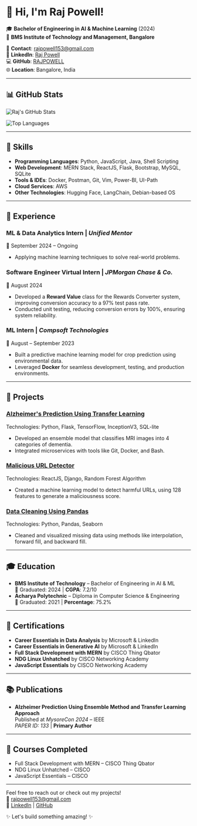 # 👋 Hi, I'm Raj Powell!

🎓 **Bachelor of Engineering in AI & Machine Learning** (2024)    
🏫 **BMS Institute of Technology and Management, Bangalore**     

📧 **Contact**: [rajpowell153@gmail.com](mailto:rajpowell153@gmail.com)  
🔗 **LinkedIn**: [Raj Powell](https://www.linkedin.com/in/rajpowell)  
💻 **GitHub**: [RAJPOWELL](https://github.com/RAJPOWELL)  
🌐 **Location**: Bangalore, India

---

## 📊 GitHub Stats

![Raj's GitHub Stats](https://github-readme-stats.vercel.app/api?username=RAJPOWELL&show_icons=true&theme=radical)

![Top Languages](https://github-readme-stats.vercel.app/api/top-langs/?username=RAJPOWELL&layout=compact&theme=radical)

---

## 🚀 Skills

- **Programming Languages**: Python, JavaScript, Java, Shell Scripting
- **Web Development**: MERN Stack, ReactJS, Flask, Bootstrap, MySQL, SQLite
- **Tools & IDEs**: Docker, Postman, Git, Vim, Power-BI, UI-Path
- **Cloud Services**: AWS
- **Other Technologies**: Hugging Face, LangChain, Debian-based OS

---

## 💼 Experience

### **ML & Data Analytics Intern** | *Unified Mentor*  
📅 September 2024 – Ongoing  
- Applying machine learning techniques to solve real-world problems.
  
### **Software Engineer Virtual Intern** | *JPMorgan Chase & Co.*  
📅 August 2024  
- Developed a **Reward Value** class for the Rewards Converter system, improving conversion accuracy to a 97% test pass rate.
- Conducted unit testing, reducing conversion errors by 100%, ensuring system reliability.

### **ML Intern** | *Compsoft Technologies*  
📅 August – September 2023  
- Built a predictive machine learning model for crop prediction using environmental data.
- Leveraged **Docker** for seamless development, testing, and production environments.
  
---

## 🔧 Projects

### **[Alzheimer's Prediction Using Transfer Learning](https://github.com/RAJPOWELL/Alzheimer-Detection-Using-Hybrid-Approach.git)**  
Technologies: Python, Flask, TensorFlow, InceptionV3, SQL-lite  
- Developed an ensemble model that classifies MRI images into 4 categories of dementia.
- Integrated microservices with tools like Git, Docker, and Bash.

### **[Malicious URL Detector](https://github.com/RAJPOWELL/Malicious-URL-Identifier.git)**  
Technologies: ReactJS, Django, Random Forest Algorithm  
- Created a machine learning model to detect harmful URLs, using 128 features to generate a maliciousness score.

### **[Data Cleaning Using Pandas](https://github.com/RAJPOWELL/Data-Cleaning-Using-Pandas)**  
Technologies: Python, Pandas, Seaborn  
- Cleaned and visualized missing data using methods like interpolation, forward fill, and backward fill.

---

## 🎓 Education

- **BMS Institute of Technology** – Bachelor of Engineering in AI & ML  
  📅 Graduated: 2024 | **CGPA**: 7.2/10  
- **Acharya Polytechnic** – Diploma in Computer Science & Engineering  
  📅 Graduated: 2021 | **Percentage**: 75.2%

---

## 📜 Certifications

- **Career Essentials in Data Analysis** by Microsoft & LinkedIn  
- **Career Essentials in Generative AI** by Microsoft & LinkedIn  
- **Full Stack Development with MERN** by CISCO Thing Qbator  
- **NDG Linux Unhatched** by CISCO Networking Academy  
- **JavaScript Essentials** by CISCO Networking Academy

---

## 📚 Publications

- **Alzheimer Prediction Using Ensemble Method and Transfer Learning Approach**  
  Published at *MysoreCon 2024* – IEEE  
  *PAPER ID: 133* | **Primary Author**

---

## 🌱 Courses Completed

- Full Stack Development with MERN – CISCO Thing Qbator  
- NDG Linux Unhatched – CISCO  
- JavaScript Essentials – CISCO

---

Feel free to reach out or check out my projects!  
📧 [rajpowell153@gmail.com](mailto:rajpowell153@gmail.com)  
🔗 [LinkedIn](https://www.linkedin.com/in/rajpowell) | [GitHub](https://github.com/RAJPOWELL)

✨ Let's build something amazing! ✨
